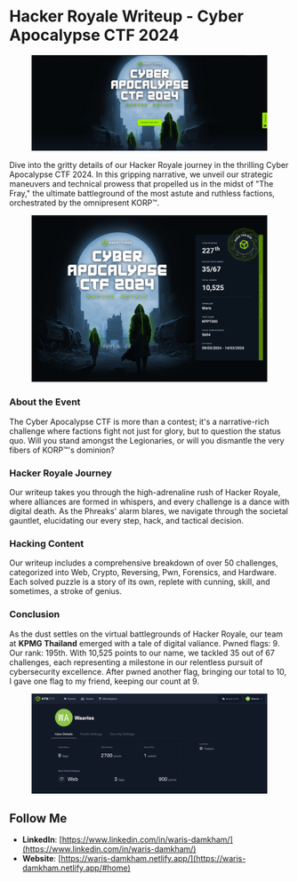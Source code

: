 # Hacker Royale Writeup - Cyber Apocalypse CTF 2024

<figure><img src="../.gitbook/assets/image (135).png" alt=""><figcaption></figcaption></figure>

Dive into the gritty details of our Hacker Royale journey in the thrilling Cyber Apocalypse CTF 2024. In this gripping narrative, we unveil our strategic maneuvers and technical prowess that propelled us in the midst of "The Fray," the ultimate battleground of the most astute and ruthless factions, orchestrated by the omnipresent KORP™.

<figure><img src="../.gitbook/assets/Pasted image (1).png" alt=""><figcaption></figcaption></figure>

### About the Event

The Cyber Apocalypse CTF is more than a contest; it's a narrative-rich challenge where factions fight not just for glory, but to question the status quo. Will you stand amongst the Legionaries, or will you dismantle the very fibers of KORP™'s dominion?

### Hacker Royale Journey

Our writeup takes you through the high-adrenaline rush of Hacker Royale, where alliances are formed in whispers, and every challenge is a dance with digital death. As the Phreaks' alarm blares, we navigate through the societal gauntlet, elucidating our every step, hack, and tactical decision.

### Hacking Content

Our writeup includes a comprehensive breakdown of over 50 challenges, categorized into Web, Crypto, Reversing, Pwn, Forensics, and Hardware. Each solved puzzle is a story of its own, replete with cunning, skill, and sometimes, a stroke of genius.

### Conclusion

As the dust settles on the virtual battlegrounds of Hacker Royale, our team at **KPMG Thailand** emerged with a tale of digital valiance. Pwned flags: 9. Our rank: 195th. With 10,525 points to our name, we tackled 35 out of 67 challenges, each representing a milestone in our relentless pursuit of cybersecurity excellence. After pwned another flag, bringing our total to 10, I gave one flag to my friend, keeping our count at 9.

<figure><img src="../.gitbook/assets/image (14).png" alt=""><figcaption></figcaption></figure>

## Follow Me

* **LinkedIn**: [https://www.linkedin.com/in/waris-damkham/](https://www.linkedin.com/in/waris-damkham/)
* **Website**: [https://waris-damkham.netlify.app/](https://waris-damkham.netlify.app/#home)
